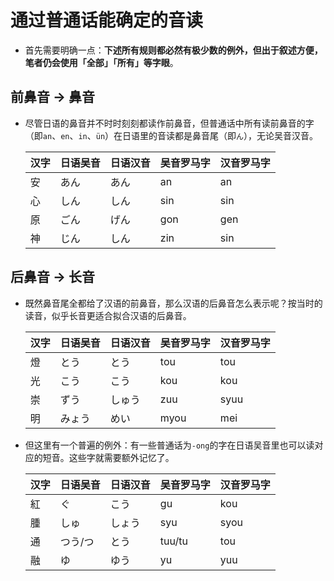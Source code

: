 # 通过普通话能确定的音读

- 首先需要明确一点：**下述所有规则都必然有极少数的例外，但出于叙述方便，笔者仍会使用「全部」「所有」等字眼**。

## 前鼻音 → 鼻音

- 尽管日语的鼻音并不时时刻刻都读作前鼻音，但普通话中所有读前鼻音的字（即`an`、`en`、`in`、`ün`）在日语里的音读都是鼻音尾（即`ん`），无论吴音汉音。

  |汉字|日语吴音|日语汉音|吴音罗马字|汉音罗马字|
  |---|---|---|---|---|
  |安|あん|あん|an|an|
  |心|しん|しん|sin|sin|
  |原|ごん|げん|gon|gen|
  |神|じん|しん|zin|sin|

## 后鼻音 → 长音

- 既然鼻音尾全都给了汉语的前鼻音，那么汉语的后鼻音怎么表示呢？按当时的读音，似乎长音更适合拟合汉语的后鼻音。

  |汉字|日语吴音|日语汉音|吴音罗马字|汉音罗马字|
  |---|---|---|---|---|
  |燈|とう|とう|tou|tou|
  |光|こう|こう|kou|kou|
  |崇|ずう|しゅう|zuu|syuu|
  |明|みょう|めい|myou|mei|

- 但这里有一个普遍的例外：有一些普通话为`-ong`的字在日语吴音里也可以读对应的短音。这些字就需要额外记忆了。

  |汉字|日语吴音|日语汉音|吴音罗马字|汉音罗马字|
  |---|---|---|---|---|
  |紅|ぐ|こう|gu|kou|
  |腫|しゅ|しょう|syu|syou|
  |通|つう/つ|とう|tuu/tu|tou|
  |融|ゆ|ゆう|yu|yuu|
